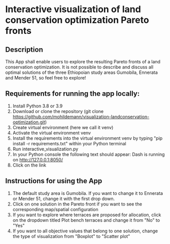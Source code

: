 # Interactive visualization of land conservation optimization Pareto fronts

## Description
This App shall enable users to explore the resulting Pareto fronts of a land conservation optimization.
It is not possible to describe and discuss all optimal solutions of the three Ethiopoian study areas Gumobila, Ennerata and Mender 51, so feel free to explore!

## Requirements for running the app locally:
1. Install Python 3.8 or 3.9
2. Download or clone the repository (git clone https://github.com/mohildemann/visualization-landconservation-optimization.git)
3. Create virtual environment (here we call it venv)
4. Activate the virtual environment venv
5. Install the requirements into the virtual environment venv by typing "pip install -r requirements.txt" within your Python terminal
6. Run interactive_visualization.py
7. In your Python console the following text should appear: Dash is running on http://127.0.0.1:8050/
8. Click on the link

## Instructions for using the App
1. The default study area is Gumobila. If you want to change it to Ennerata or Mender 51, change it with the first drop down.
2. Click on one solution in the Pareto front if you want to see the corresponding map/spatial configuration
3. If you want to explore where terraces are proposed for allocation, click on the dropdown titled Plot bench terraces and change it from "No" to "Yes"
4. If you want to all objective values that belong to one solution, change the type of visualization from "Boxplot" to "Scatter plot"
